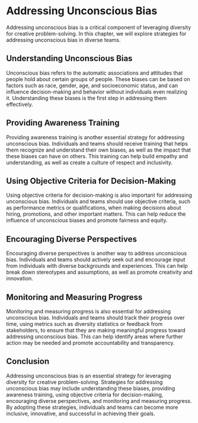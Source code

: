 Addressing Unconscious Bias
==============================================================================

Addressing unconscious bias is a critical component of leveraging diversity for creative problem-solving. In this chapter, we will explore strategies for addressing unconscious bias in diverse teams.

Understanding Unconscious Bias
------------------------------

Unconscious bias refers to the automatic associations and attitudes that people hold about certain groups of people. These biases can be based on factors such as race, gender, age, and socioeconomic status, and can influence decision-making and behavior without individuals even realizing it. Understanding these biases is the first step in addressing them effectively.

Providing Awareness Training
----------------------------

Providing awareness training is another essential strategy for addressing unconscious bias. Individuals and teams should receive training that helps them recognize and understand their own biases, as well as the impact that these biases can have on others. This training can help build empathy and understanding, as well as create a culture of respect and inclusivity.

Using Objective Criteria for Decision-Making
--------------------------------------------

Using objective criteria for decision-making is also important for addressing unconscious bias. Individuals and teams should use objective criteria, such as performance metrics or qualifications, when making decisions about hiring, promotions, and other important matters. This can help reduce the influence of unconscious biases and promote fairness and equity.

Encouraging Diverse Perspectives
--------------------------------

Encouraging diverse perspectives is another way to address unconscious bias. Individuals and teams should actively seek out and encourage input from individuals with diverse backgrounds and experiences. This can help break down stereotypes and assumptions, as well as promote creativity and innovation.

Monitoring and Measuring Progress
---------------------------------

Monitoring and measuring progress is also essential for addressing unconscious bias. Individuals and teams should track their progress over time, using metrics such as diversity statistics or feedback from stakeholders, to ensure that they are making meaningful progress toward addressing unconscious bias. This can help identify areas where further action may be needed and promote accountability and transparency.

Conclusion
----------

Addressing unconscious bias is an essential strategy for leveraging diversity for creative problem-solving. Strategies for addressing unconscious bias may include understanding these biases, providing awareness training, using objective criteria for decision-making, encouraging diverse perspectives, and monitoring and measuring progress. By adopting these strategies, individuals and teams can become more inclusive, innovative, and successful in achieving their goals.

